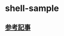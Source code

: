 # shell-sample

## [参考記事](https://qiita.com/osw_nuco/items/a5d7173c1e443030875f#18-1-source-%E3%82%B3%E3%83%9E%E3%83%B3%E3%83%89%E3%81%A7%E4%BB%96%E3%81%AE%E3%82%B7%E3%82%A7%E3%83%AB%E3%82%B9%E3%82%AF%E3%83%AA%E3%83%97%E3%83%88%E3%81%8B%E3%82%89%E9%96%A2%E6%95%B0%E3%82%84%E5%A4%89%E6%95%B0%E3%82%92%E8%AA%AD%E3%81%BF%E8%BE%BC%E3%82%82%E3%81%86)
